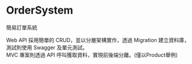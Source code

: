 # OrderSystem
簡易訂單系統

Web API 採用簡單的 CRUD，並以分層架構實作，透過 Migration 建立資料庫，測試則使用 Swagger 及單元測試。<br>
MVC 專案則透過 API 呼叫獲取資料，實現前後端分離。(僅以Product舉例)
